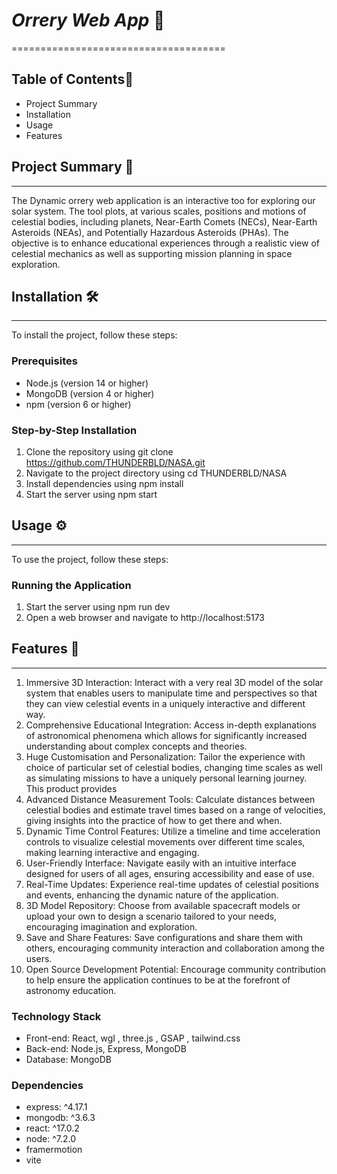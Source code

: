 # *Orrery Web App* 🌌
=====================================

## Table of Contents📑
- Project Summary
- Installation
- Usage
- Features


## Project Summary 📜
---------------

The Dynamic orrery web application is an interactive too for exploring our solar
system. The tool plots, at various scales, positions and motions of celestial bodies, including planets, Near-Earth
Comets (NECs), Near-Earth Asteroids (NEAs), and Potentially Hazardous Asteroids (PHAs). The objective is to enhance
educational experiences through a realistic view of celestial mechanics as well as supporting mission planning in space
exploration.



## Installation 🛠️
------------

To install the project, follow these steps:

### Prerequisites

* Node.js (version 14 or higher)
* MongoDB (version 4 or higher)
* npm (version 6 or higher)

### Step-by-Step Installation

1. Clone the repository using git clone https://github.com/THUNDERBLD/NASA.git
2. Navigate to the project directory using cd THUNDERBLD/NASA
3. Install dependencies using npm install
4. Start the server using npm start

## Usage ⚙️
-----

To use the project, follow these steps:

### Running the Application

1. Start the server using npm run dev
2. Open a web browser and navigate to http://localhost:5173

## Features 🌠
--------

1. Immersive 3D Interaction: Interact with a very real 3D model of the solar system that enables users to manipulate time and
perspectives so that they can view celestial events in a uniquely interactive and different way.
2. Comprehensive Educational Integration: Access in-depth explanations of astronomical phenomena which allows for significantly
increased understanding about complex concepts and theories.
3. Huge Customisation and Personalization: Tailor the experience with choice of particular set of celestial bodies, changing time scales
as well as simulating missions to have a uniquely personal learning journey. This product provides
4. Advanced Distance Measurement Tools: Calculate distances between celestial bodies and estimate travel times based on a range of
velocities, giving insights into the practice of how to get there and when.
5. Dynamic Time Control Features: Utilize a timeline and time acceleration controls to visualize celestial movements over different
time scales, making learning interactive and engaging.
6. User-Friendly Interface: Navigate easily with an intuitive interface designed for users of all ages, ensuring accessibility and ease of
use.
7. Real-Time Updates: Experience real-time updates of celestial positions and events, enhancing the dynamic nature of the
application.
8. 3D Model Repository: Choose from available spacecraft models or upload your own to design a scenario tailored to your needs,
encouraging imagination and exploration.
9. Save and Share Features: Save configurations and share them with others, encouraging community interaction and collaboration
among the users.
10. Open Source Development Potential: Encourage community contribution to help ensure the application continues to be at the
forefront of astronomy education.


### Technology Stack

* Front-end: React, wgl , three.js , GSAP , tailwind.css
* Back-end: Node.js, Express, MongoDB
* Database: MongoDB

### Dependencies

* express: ^4.17.1
* mongodb: ^3.6.3
* react: ^17.0.2
* node: ^7.2.0
* framermotion 
* vite
